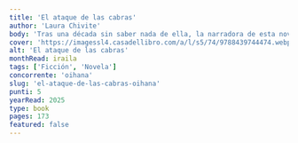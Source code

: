 ```yaml
---
title: 'El ataque de las cabras'
author: 'Laura Chivite'
body: 'Tras una década sin saber nada de ella, la narradora de esta novela sorprende a Tía Lidia sentada en una cafetería de Madrid. Ese momento, como una aparición fantasmal, desencadena una serie de recuerdos, y los dos años que la protagonista convivió con su tía caen en cascada.'
cover: 'https://imagessl4.casadellibro.com/a/l/s5/74/9788439744474.webp'
alt: 'El ataque de las cabras'
monthRead: iraila
tags: ['Ficción', 'Novela']
concorrente: 'oihana'
slug: 'el-ataque-de-las-cabras-oihana'
punti: 5
yearRead: 2025
type: book
pages: 173
featured: false
---
```

